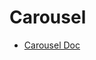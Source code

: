 # Carousel
* [Carousel Doc](https://dark-capacity-d3c.notion.site/Carousel-c532e01663b643819f227bb05fdbde57)